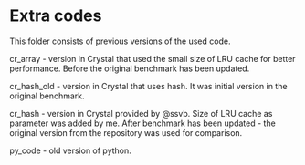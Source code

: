 # Extra codes

This folder consists of previous versions of the used code.

cr_array - version in Crystal that used the small size of LRU cache for better performance. Before the original benchmark has been updated.

cr_hash_old - version in Crystal that uses hash. It was initial version in the original benchmark.

cr_hash - version in Crystal provided by @ssvb. Size of LRU cache as parameter was added by me. After benchmark has been updated - the original version from the repository was used for comparison.

py_code - old version of python.